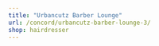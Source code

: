 ```yaml
---
title: "Urbancutz Barber Lounge"
url: /concord/urbancutz-barber-lounge-3/
shop: hairdresser
---
```

